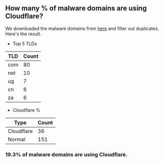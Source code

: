 ## How many % of malware domains are using Cloudflare?


We downloaded the malware domains from [here](https://urlhaus.abuse.ch) and filter out duplicates.
Here's the result.


[//]: # (start replacement)


- Top 5 TLDs

| TLD | Count |
| --- | --- |
| com | 80 |
| net | 10 |
| ug | 7 |
| cn | 6 |
| za | 6 |


- Cloudflare %

| Type | Count |
| --- | --- |
| Cloudflare | 36 |
| Normal | 151 |


### 19.3% of malware domains are using Cloudflare.